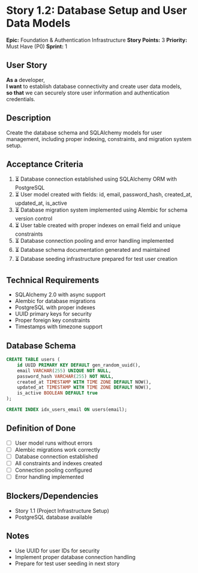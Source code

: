 # Story 1.2: Database Setup and User Data Models

**Epic:** Foundation & Authentication Infrastructure
**Story Points:** 3
**Priority:** Must Have (P0)
**Sprint:** 1

## User Story
**As a** developer,  
**I want** to establish database connectivity and create user data models,  
**so that** we can securely store user information and authentication credentials.

## Description
Create the database schema and SQLAlchemy models for user management, including proper indexing, constraints, and migration system setup.

## Acceptance Criteria
1. ⏳ Database connection established using SQLAlchemy ORM with PostgreSQL
2. ⏳ User model created with fields: id, email, password_hash, created_at, updated_at, is_active
3. ⏳ Database migration system implemented using Alembic for schema version control
4. ⏳ User table created with proper indexes on email field and unique constraints
5. ⏳ Database connection pooling and error handling implemented
6. ⏳ Database schema documentation generated and maintained
7. ⏳ Database seeding infrastructure prepared for test user creation

## Technical Requirements
- SQLAlchemy 2.0 with async support
- Alembic for database migrations
- PostgreSQL with proper indexes
- UUID primary keys for security
- Proper foreign key constraints
- Timestamps with timezone support

## Database Schema
```sql
CREATE TABLE users (
    id UUID PRIMARY KEY DEFAULT gen_random_uuid(),
    email VARCHAR(255) UNIQUE NOT NULL,
    password_hash VARCHAR(255) NOT NULL,
    created_at TIMESTAMP WITH TIME ZONE DEFAULT NOW(),
    updated_at TIMESTAMP WITH TIME ZONE DEFAULT NOW(),
    is_active BOOLEAN DEFAULT true
);

CREATE INDEX idx_users_email ON users(email);
```

## Definition of Done
- [ ] User model runs without errors
- [ ] Alembic migrations work correctly
- [ ] Database connection established
- [ ] All constraints and indexes created
- [ ] Connection pooling configured
- [ ] Error handling implemented

## Blockers/Dependencies
- Story 1.1 (Project Infrastructure Setup)
- PostgreSQL database available

## Notes
- Use UUID for user IDs for security
- Implement proper database connection handling
- Prepare for test user seeding in next story